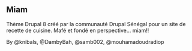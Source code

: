 ## Miam

Thème Drupal 8 créé par la communauté Drupal Sénégal pour un site de recette de cuisine. Mafé et fondé en perspective... miam!!

By @knibals, @DambyBah, @samb002, @mouhamadoudradiop
